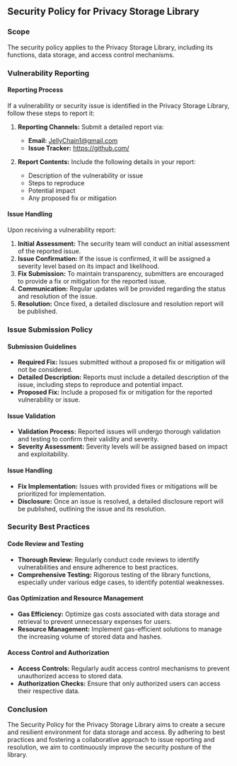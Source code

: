 ## Security Policy for Privacy Storage Library

### Scope

The security policy applies to the Privacy Storage Library, including its functions, data storage, and access control mechanisms.

### Vulnerability Reporting

#### Reporting Process

If a vulnerability or security issue is identified in the Privacy Storage Library, follow these steps to report it:

1. **Reporting Channels:** Submit a detailed report via:
   - **Email:** JellyChain1@gmail.com
   - **Issue Tracker:** https://github.com/

2. **Report Contents:** Include the following details in your report:
   - Description of the vulnerability or issue
   - Steps to reproduce
   - Potential impact
   - Any proposed fix or mitigation

#### Issue Handling

Upon receiving a vulnerability report:

1. **Initial Assessment:** The security team will conduct an initial assessment of the reported issue.
2. **Issue Confirmation:** If the issue is confirmed, it will be assigned a severity level based on its impact and likelihood.
3. **Fix Submission:** To maintain transparency, submitters are encouraged to provide a fix or mitigation for the reported issue.
4. **Communication:** Regular updates will be provided regarding the status and resolution of the issue.
5. **Resolution:** Once fixed, a detailed disclosure and resolution report will be published.

### Issue Submission Policy

#### Submission Guidelines

- **Required Fix:** Issues submitted without a proposed fix or mitigation will not be considered.
- **Detailed Description:** Reports must include a detailed description of the issue, including steps to reproduce and potential impact.
- **Proposed Fix:** Include a proposed fix or mitigation for the reported vulnerability or issue.

#### Issue Validation

- **Validation Process:** Reported issues will undergo thorough validation and testing to confirm their validity and severity.
- **Severity Assessment:** Severity levels will be assigned based on impact and exploitability.

#### Issue Handling

- **Fix Implementation:** Issues with provided fixes or mitigations will be prioritized for implementation.
- **Disclosure:** Once an issue is resolved, a detailed disclosure report will be published, outlining the issue and its resolution.

### Security Best Practices

#### Code Review and Testing

- **Thorough Review:** Regularly conduct code reviews to identify vulnerabilities and ensure adherence to best practices.
- **Comprehensive Testing:** Rigorous testing of the library functions, especially under various edge cases, to identify potential weaknesses.

#### Gas Optimization and Resource Management

- **Gas Efficiency:** Optimize gas costs associated with data storage and retrieval to prevent unnecessary expenses for users.
- **Resource Management:** Implement gas-efficient solutions to manage the increasing volume of stored data and hashes.

#### Access Control and Authorization

- **Access Controls:** Regularly audit access control mechanisms to prevent unauthorized access to stored data.
- **Authorization Checks:** Ensure that only authorized users can access their respective data.

### Conclusion

The Security Policy for the Privacy Storage Library aims to create a secure and resilient environment for data storage and access. By adhering to best practices and fostering a collaborative approach to issue reporting and resolution, we aim to continuously improve the security posture of the library.